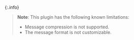 {:.info}
> **Note**: This plugin has the following known limitations:
> * Message compression is not supported.
> * The message format is not customizable.